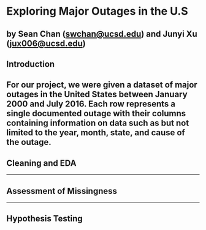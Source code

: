 # Exploring Major Outages in the U.S
by Sean Chan (swchan@ucsd.edu) and Junyi Xu (jux006@ucsd.edu)
---
## Introduction
For our project, we were given a dataset of major outages in the United States between January 2000 and July 2016. Each row represents a single documented outage with their columns containing information on data such as but not limited to the year, month, state, and cause of the outage.
---
## Cleaning and EDA
---
## Assessment of Missingness
---
## Hypothesis Testing
